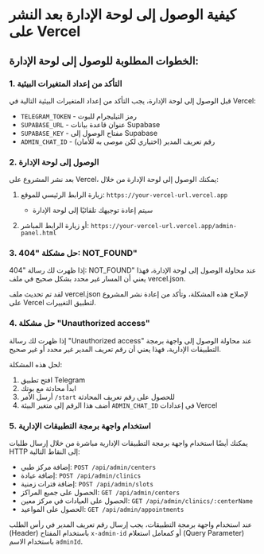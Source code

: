 # كيفية الوصول إلى لوحة الإدارة بعد النشر على Vercel

## الخطوات المطلوبة للوصول إلى لوحة الإدارة:

### 1. التأكد من إعداد المتغيرات البيئية
قبل الوصول إلى لوحة الإدارة، يجب التأكد من إعداد المتغيرات البيئية التالية في Vercel:

- `TELEGRAM_TOKEN` - رمز التيليجرام للبوت
- `SUPABASE_URL` - عنوان قاعدة بيانات Supabase
- `SUPABASE_KEY` - مفتاح الوصول إلى Supabase
- `ADMIN_CHAT_ID` - رقم تعريف المدير (اختياري لكن موصى به للأمان)

### 2. الوصول إلى لوحة الإدارة
بعد نشر المشروع على Vercel، يمكنك الوصول إلى لوحة الإدارة من خلال:

1. زيارة الرابط الرئيسي للموقع: `https://your-vercel-url.vercel.app`
   - سيتم إعادة توجيهك تلقائيًا إلى لوحة الإدارة

2. أو زيارة الرابط المباشر: `https://your-vercel-url.vercel.app/admin-panel.html`

### 3. حل مشكلة "404: NOT_FOUND"
إذا ظهرت لك رسالة "404: NOT_FOUND" عند محاولة الوصول إلى لوحة الإدارة، فهذا يعني أن المسار غير محدد بشكل صحيح في ملف vercel.json.

لقد تم تحديث ملف vercel.json لإصلاح هذه المشكلة، وتأكد من إعادة نشر المشروع على Vercel لتطبيق التغييرات.

### 4. حل مشكلة "Unauthorized access"
إذا ظهرت لك رسالة "Unauthorized access" عند محاولة الوصول إلى واجهة برمجة التطبيقات الإدارية، فهذا يعني أن رقم تعريف المدير غير محدد أو غير صحيح.

لحل هذه المشكلة:

1. افتح تطبيق Telegram
2. ابدأ محادثة مع بوتك
3. أرسل الأمر `/start` للحصول على رقم تعريف المحادثة
4. أضف هذا الرقم إلى متغير البيئة `ADMIN_CHAT_ID` في إعدادات Vercel

### 5. استخدام واجهة برمجة التطبيقات الإدارية
يمكنك أيضًا استخدام واجهة برمجة التطبيقات الإدارية مباشرة من خلال إرسال طلبات HTTP إلى النقاط التالية:

- إضافة مركز طبي: `POST /api/admin/centers`
- إضافة عيادة: `POST /api/admin/clinics`
- إضافة فترات زمنية: `POST /api/admin/slots`
- الحصول على جميع المراكز: `GET /api/admin/centers`
- الحصول على العيادات في مركز معين: `GET /api/admin/clinics/:centerName`
- الحصول على المواعيد: `GET /api/admin/appointments`

عند استخدام واجهة برمجة التطبيقات، يجب إرسال رقم تعريف المدير في رأس الطلب (Header) باستخدام المفتاح `x-admin-id` أو كمعامل استعلام (Query Parameter) باستخدام الاسم `adminId`.